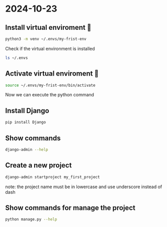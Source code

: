 # 2024-10-23

## Install virtual enviroment 🤯
```bash
python3 -m venv ~/.envs/my-frist-env
```
Check if the virtual environment is installed
```bash
ls ~/.envs
```
## Activate virtual enviroment 🤯
```bash
source ~/.envs/my-frist-env/bin/activate
```
Now we can execute the python command
## Install Django
```bash
pip install Django
```
## Show commands
```bash
django-admin --help
```
## Create a new project
```bash
django-admin startproject my_first_project
```
note: the project name must be in lowercase and use underscore instead of dash
## Show commands for manage the project
```bash
python manage.py --help
```